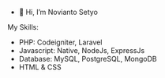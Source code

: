 - 👋 Hi, I’m Novianto Setyo

My Skills:
- PHP: Codeigniter, Laravel
- Javascript: Native, NodeJs, ExpressJs
- Database: MySQL, PostgreSQL, MongoDB
- HTML & CSS

<!---
noviantosetyo24/noviantosetyo24 is a ✨ special ✨ repository because its `README.md` (this file) appears on your GitHub profile.
You can click the Preview link to take a look at your changes.
--->
